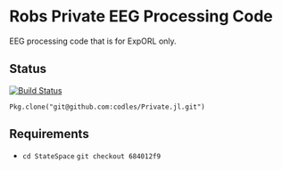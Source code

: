 # Robs Private EEG Processing Code

EEG processing code that is for ExpORL only.

## Status

[![Build Status](https://magnum.travis-ci.com/codles/Private.jl.svg?token=EhmwZNvSZsyUdgEQKvoW&branch=master)](https://magnum.travis-ci.com/codles/Private.jl)

`Pkg.clone("git@github.com:codles/Private.jl.git")`


## Requirements

* `cd StateSpace` `git checkout 684012f9`
